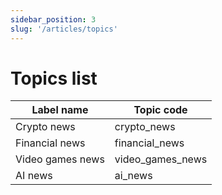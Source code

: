 ```yaml
---
sidebar_position: 3
slug: '/articles/topics'
---
```


# Topics list

| Label name       | Topic code       |
|------------------|------------------|
| Crypto news      | crypto_news      |
| Financial news   | financial_news   |
| Video games news | video_games_news |
| AI news          | ai_news          |

